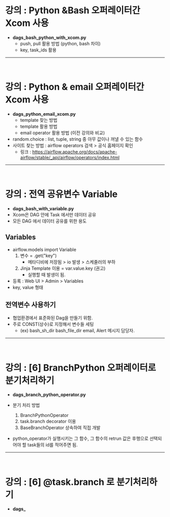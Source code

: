 # 강의 : Python &Bash 오퍼레이터간 Xcom 사용
- **dags_bash_python_with_xcom.py**
    - push, pull 활용 방법 (python, bash 차이)
    - key, task_ids 활용 
---  
<br/>
  
# 강의 : Python & email 오퍼레이터간 Xcom 사용
- **dags_python_email_xcom.py**
    - template 찾는 방법
    - template 활용 방법 
    - email operator 활용 방법 (이전 강의와 비교)
- random.choice : list, tuple, string 중 아무 값이나 꺼낼 수 있는 함수 
- 사이트 찾는 방법 : airflow operators 검색 > 공식 홈페이지 확인
    - 링크 : https://airflow.apache.org/docs/apache-airflow/stable/_api/airflow/operators/index.html
---
<br/>

# 강의 : 전역 공유변수 Variable
- **dags_bash_with_variable.py**
- Xcom은 DAG 안에 Task 에서만 데이터 공유
- 모든 DAG 에서 데이터 공유를 위한 용도
## Variables
- airflow.models import Variable
    1. 변수 = .get("key")
        - 메타디비에 저장됨 > io 발생 > 스케줄러의 부하
    2. Jinja Template 이용 = var.value.key (권고)
        - 실행할 때 발생이 됨. 
- 등록 : Web UI > Admin > Variables
- key, value 형태 
## 전역변수 사용하기 
- 협업환경에서 표준화된 Dag을 만들기 위함. 
- 주로 CONST(상수)로 지정해서 변수들 세팅 
    - (ex) bash_sh_dir
           bash_file_dir
           email, Alert 메시지 담당자.

---
<br/>

# 강의 : [6] BranchPython 오퍼레이터로 분기처리하기
- **dags_branch_python_operator.py**
- 분기 처리 방법 
    1. BranchPythonOperator
    2. task.branch decorator 이용
    3. BaseBranchOperator 상속하여 직접 개발 

- python_operator가 실행시키는 그 함수, 그 함수의 retrun 값은 후행으로 선택되어야 할 task들의 id를 적어주면 됨. 

---
<br/>

# 강의 : [6] @task.branch 로 분기처리하기
- **dags_**
